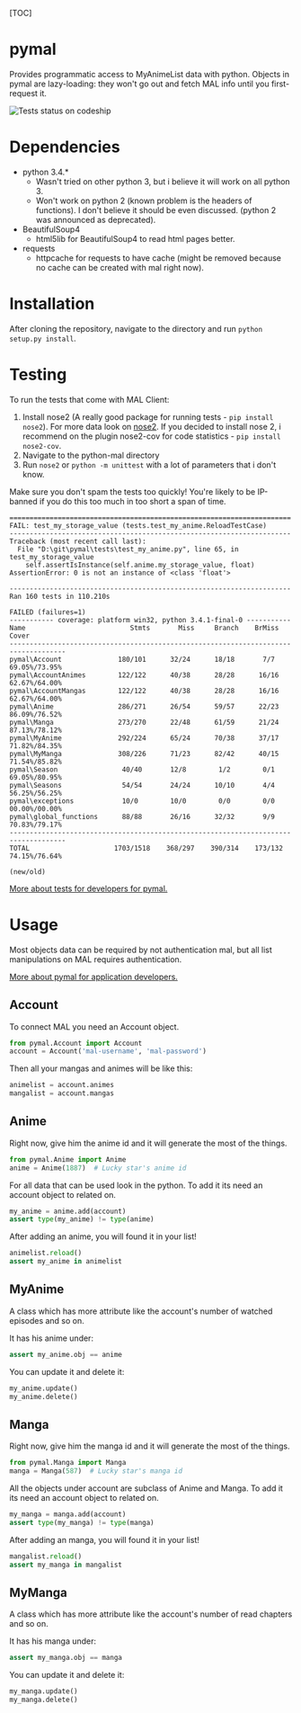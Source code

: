 [TOC]

pymal
==========
Provides programmatic access to MyAnimeList data with python.
Objects in pymal are lazy-loading: they won't go out and fetch MAL info until you first-request it.

![Tests status on codeship](https://codeship.io/projects/57c82b50-cd5c-0131-5e65-7a624b040fbd/status "Tests status on codeship")

Dependencies
===========
* python 3.4.*
    - Wasn't tried on other python 3, but i believe it will work on all python 3.
    - Won't work on python 2 (known problem is the headers of functions). I don't believe it should be even discussed. (python 2 was announced as deprecated).
* BeautifulSoup4
    - html5lib for BeautifulSoup4 to read html pages better.
* requests
    - httpcache for requests to have cache (might be removed because no cache can be created with mal right now).

Installation
============
After cloning the repository, navigate to the directory and run `python setup.py install`.

Testing
=======
To run the tests that come with MAL Client:
1. Install nose2 (A really good package for running tests - `pip install nose2`). For more data look on [nose2](https://github.com/nose-devs/nose2 "nose2").
  If you decided to install nose 2, i recommend on the plugin nose2-cov for code statistics - `pip install nose2-cov`.
2. Navigate to the python-mal directory
3. Run `nose2` or `python -m unittest` with a lot of parameters that i don't know.

Make sure you don't spam the tests too quickly! You're likely to be IP-banned if you do this too much in too short a span of time.

    ======================================================================
    FAIL: test_my_storage_value (tests.test_my_anime.ReloadTestCase)
    ----------------------------------------------------------------------
    Traceback (most recent call last):
      File "D:\git\pymal\tests\test_my_anime.py", line 65, in test_my_storage_value
        self.assertIsInstance(self.anime.my_storage_value, float)
    AssertionError: 0 is not an instance of <class 'float'>
    
    ----------------------------------------------------------------------
    Ran 160 tests in 110.210s
    
    FAILED (failures=1)
    ----------- coverage: platform win32, python 3.4.1-final-0 -----------
    Name                          Stmts       Miss     Branch    BrMiss            Cover
    ------------------------------------------------------------------------------------
    pymal\Account              180/101      32/24      18/18       7/7     69.05%/73.95%
    pymal\AccountAnimes        122/122      40/38      28/28      16/16    62.67%/64.00%
    pymal\AccountMangas        122/122      40/38      28/28      16/16    62.67%/64.00%
    pymal\Anime                286/271      26/54      59/57      22/23    86.09%/76.52%
    pymal\Manga                273/270      22/48      61/59      21/24    87.13%/78.12%
    pymal\MyAnime              292/224      65/24      70/38      37/17    71.82%/84.35%
    pymal\MyManga              308/226      71/23      82/42      40/15    71.54%/85.82%
    pymal\Season                40/40       12/8        1/2        0/1     69.05%/80.95%
    pymal\Seasons               54/54       24/24      10/10       4/4     56.25%/56.25%
    pymal\exceptions            10/0        10/0        0/0        0/0     00.00%/00.00%
    pymal\global_functions      88/88       26/16      32/32       9/9     70.83%/79.17%
    ------------------------------------------------------------------------------------
    TOTAL                     1703/1518    368/297    390/314    173/132   74.15%/76.64%
    
    (new/old)

[More about tests for developers for pymal.](/tests/readme.md "pymal tests readme")

Usage
=====
Most objects data can be required by not authentication mal, but all list manipulations on MAL requires authentication.

[More about pymal for application developers.](/pymal/readme.md "pymal objects readme")

Account
------
To connect MAL you need an Account object.

``` python
from pymal.Account import Account
account = Account('mal-username', 'mal-password')
```

Then all your mangas and animes will be like this:

``` python
animelist = account.animes
mangalist = account.mangas
```

Anime
-----
Right now, give him the anime id and it will generate the most of the things.

``` python
from pymal.Anime import Anime
anime = Anime(1887)  # Lucky star's anime id
```

For all data that can be used look in the python.
To add it its need an account object to related on.

``` python
my_anime = anime.add(account)
assert type(my_anime) != type(anime)
```

After adding an anime, you will found it in your list!

``` python
animelist.reload()
assert my_anime in animelist
```

MyAnime
-------
A class which has more attribute like the account's number of watched episodes and so on.

It has his anime under:
``` python
assert my_anime.obj == anime
```

You can update it and delete it:
``` python
my_anime.update()
my_anime.delete()
```

Manga
-----
Right now, give him the manga id and it will generate the most of the things.

``` python
from pymal.Manga import Manga
manga = Manga(587)  # Lucky star's manga id
```

All the objects under account are subclass of Anime and Manga.
To add it its need an account object to related on.

``` python
my_manga = manga.add(account)
assert type(my_manga) != type(manga)
```

After adding an manga, you will found it in your list!

``` python
mangalist.reload()
assert my_manga in mangalist
```

MyManga
-------
A class which has more attribute like the account's number of read chapters and so on.

It has his manga under:
``` python
assert my_manga.obj == manga
```

You can update it and delete it:
``` python
my_manga.update()
my_manga.delete()
```
